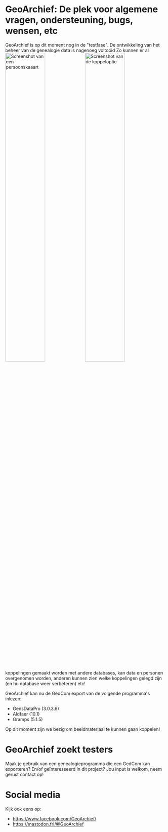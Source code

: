 # GeoArchief: De plek voor algemene vragen, ondersteuning, bugs, wensen, etc 
GeoArchief is op dit moment nog in de "testfase". De ontwikkeling van het beheer van de genealogie data is nagenoeg voltooid
<img src="https://media.mastodon.frl/media_attachments/files/109/812/283/289/344/701/original/da67143543591d6d.jpeg" width="50%" alt="Screenshot van een persoonskaaart" style="float:left;width:50%;"><img src="https://media.mastodon.frl/media_attachments/files/110/000/002/597/221/445/original/f8369df06705e290.png" width="50%" alt="Screenshot van de koppeloptie" style="float:right;width:50%;">
Zo kunnen er al koppelingen gemaakt worden met andere databases, kan data en personen overgenomen worden, anderen kunnen zien welke koppelingen gelegd zijn (en hu database weer verbeteren) etc!

GeoArchief kan nu de GedCom export van de volgende programma's inlezen:
- GensDataPro (3.0.3.6)
- Aldfaer (10.1)
- Gramps (5.1.5)

Op dit moment zijn we bezig om beeldmateriaal te kunnen gaan koppelen!

# GeoArchief zoekt testers
Maak je gebruik van een genealogieprogramma die een GedCom kan exporteren?
En/of geïnteresseerd in dit project?
Jou input is welkom, neem gerust contact op!

# Social media
Kijk ook eens op:
- https://www.facebook.com/GeoArchief/
- https://mastodon.frl/@GeoArchief
